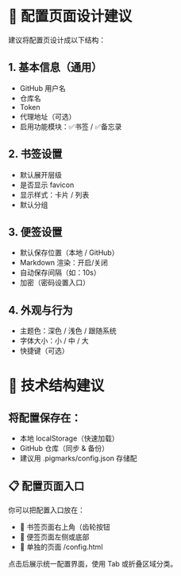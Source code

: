 # 🧱 配置页面设计建议
建议将配置页设计成以下结构：

## 1. 基本信息（通用）

- GitHub 用户名
- 仓库名
- Token
- 代理地址（可选）
- 启用功能模块：✅书签 / ✅备忘录

## 2. 书签设置

- 默认展开层级
- 是否显示 favicon
- 显示样式：卡片 / 列表
- 默认分组

## 3. 便签设置

- 默认保存位置（本地 / GitHub）
- Markdown 渲染：开启/关闭
- 自动保存间隔（如：10s）
- 加密（密码设置入口）

## 4. 外观与行为

- 主题色：深色 / 浅色 / 跟随系统
- 字体大小：小 / 中 / 大
- 快捷键（可选）

# 🧩 技术结构建议

##  将配置保存在：
- 本地 localStorage（快速加载）
- GitHub 仓库（同步 & 备份）
- 建议用 .pigmarks/config.json 存储配

## 📋 配置页面入口
你可以把配置入口放在：

- 📁 书签页面右上角（齿轮按钮
- 📁 便签页面左侧或底部
- 📁 单独的页面 /config.html

点击后展示统一配置界面，使用 Tab 或折叠区域分类。